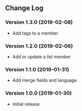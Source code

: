 ## Change Log
### Version 1.3.0 (2019-02-08)
- Add tags to a member
### Version 1.2.0 (2019-02-06)
- Add or update a list member
### Version 1.1.0 (2019-01-31)
- Add merge fields and language
### Version 1.0.0 (2019-01-30)
- Initial release
